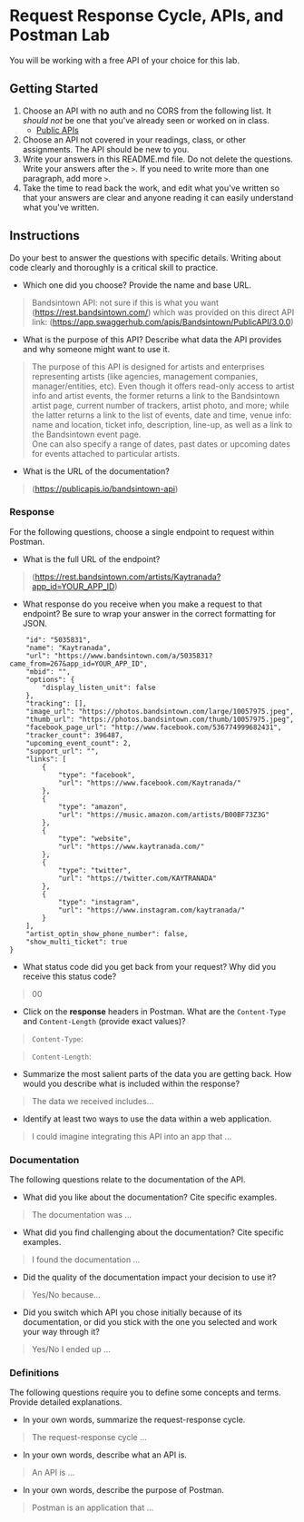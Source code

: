 # Request Response Cycle, APIs, and Postman Lab

You will be working with a free API of your choice for this lab.

## Getting Started

1. Choose an API with no auth and no CORS from the following list. It _should not_ be one that you've already seen or worked on in class.
   - [Public APIs](https://github.com/public-apis/public-apis)
1. Choose an API not covered in your readings, class, or other assignments. The API should be new to you.
1. Write your answers in this README.md file. Do not delete the questions. Write your answers after the `>`. If you need to write more than one paragraph, add more `>`.
1. Take the time to read back the work, and edit what you've written so that your answers are clear and anyone reading it can easily understand what you've written.

## Instructions

Do your best to answer the questions with specific details. Writing about code clearly and thoroughly is a critical skill to practice.

- Which one did you choose? Provide the name and base URL.

> Bandsintown API: not sure if this is what you want (https://rest.bandsintown.com/) which was provided on this direct API link: (https://app.swaggerhub.com/apis/Bandsintown/PublicAPI/3.0.0)

- What is the purpose of this API? Describe what data the API provides and why someone might want to use it.

> The purpose of this API is designed for artists and enterprises representing artists (like agencies, management companies, manager/entities, etc). Even though it offers read-only access to artist info and artist events, the former returns a link to the Bandsintown artist page, current number of trackers, artist photo, and more; while the latter returns a link to the list of events, date and time, venue info: name and location, ticket info, description, line-up, as well as a link to the Bandsintown event page.  
> One can also specify a range of dates, past dates or upcoming dates for events attached to particular artists.

- What is the URL of the documentation?

> (https://publicapis.io/bandsintown-api)

### Response

For the following questions, choose a single endpoint to request within Postman.

- What is the full URL of the endpoint?

> (https://rest.bandsintown.com/artists/Kaytranada?app_id=YOUR_APP_ID)

- What response do you receive when you make a request to that endpoint? Be sure to wrap your answer in the correct formatting for JSON.

```{
    "id": "5035831",
    "name": "Kaytranada",
    "url": "https://www.bandsintown.com/a/5035831?came_from=267&app_id=YOUR_APP_ID",
    "mbid": "",
    "options": {
        "display_listen_unit": false
    },
    "tracking": [],
    "image_url": "https://photos.bandsintown.com/large/10057975.jpeg",
    "thumb_url": "https://photos.bandsintown.com/thumb/10057975.jpeg",
    "facebook_page_url": "http://www.facebook.com/536774999682431",
    "tracker_count": 396487,
    "upcoming_event_count": 2,
    "support_url": "",
    "links": [
        {
            "type": "facebook",
            "url": "https://www.facebook.com/Kaytranada/"
        },
        {
            "type": "amazon",
            "url": "https://music.amazon.com/artists/B00BF73Z3G"
        },
        {
            "type": "website",
            "url": "https://www.kaytranada.com/"
        },
        {
            "type": "twitter",
            "url": "https://twitter.com/KAYTRANADA"
        },
        {
            "type": "instagram",
            "url": "https://www.instagram.com/kaytranada/"
        }
    ],
    "artist_optin_show_phone_number": false,
    "show_multi_ticket": true
}
```

- What status code did you get back from your request? Why did you receive this status code?

> 00

- Click on the **response** headers in Postman. What are the `Content-Type` and `Content-Length` (provide exact values)?

> `Content-Type`:

> `Content-Length`:

- Summarize the most salient parts of the data you are getting back. How would you describe what is included within the response?

> The data we received includes...

- Identify at least two ways to use the data within a web application.

> I could imagine integrating this API into an app that ...

### Documentation

The following questions relate to the documentation of the API.

- What did you like about the documentation? Cite specific examples.

> The documentation was ...

- What did you find challenging about the documentation? Cite specific examples.

> I found the documentation ...

- Did the quality of the documentation impact your decision to use it?

> Yes/No because...

- Did you switch which API you chose initially because of its documentation, or did you stick with the one you selected and work your way through it?

> Yes/No I ended up ...

### Definitions

The following questions require you to define some concepts and terms. Provide detailed explanations.

- In your own words, summarize the request-response cycle.

> The request-response cycle ...

- In your own words, describe what an API is.

> An API is ...

- In your own words, describe the purpose of Postman.

> Postman is an application that ...
